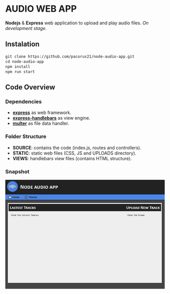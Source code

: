# AUDIO WEB APP

__Nodejs__ & __Express__ web application to upload and play audio files.
*On development stage*.

## Instalation

```
git clone https://github.com/pacorus21/node-audio-app.git
cd node-audio-app
npm install
npm run start
```

## Code Overview
### Dependencies

* [__express__](https://github.com/expressjs/express) as web framework.
* [__express-handlebars__](https://github.com/ericf/express-handlebars) as view engine.
* [__multer__](https://github.com/expressjs/multer) as file data handler.

### Folder Structure

* __SOURCE__: contains the code (index.js, routes and controllers).
* __STATIC__: static web files (CSS, JS and UPLOADS directory).
* __VIEWS__: handlebars view files (contains HTML structure).

### Snapshot
![Snapshot](https://raw.githubusercontent.com/pacorus21/node-audio-app/master/info/capture.jpg "Screen capture")
